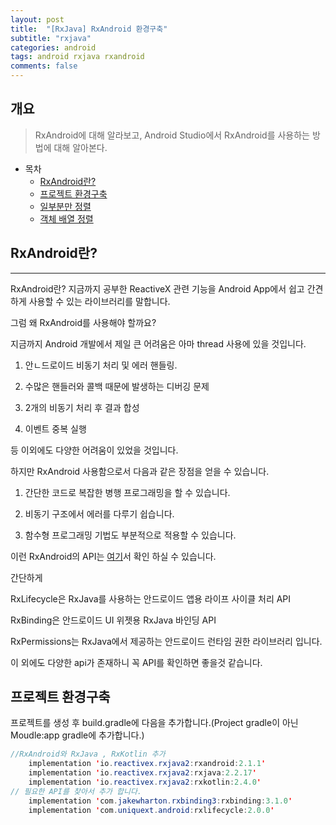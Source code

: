 ```yaml
---
layout: post
title:  "[RxJava] RxAndroid 환경구축"
subtitle: "rxjava"
categories: android
tags: android rxjava rxandroid  
comments: false
---
```



## 개요
> RxAndroid에 대해 알라보고, Android Studio에서 RxAndroid를 사용하는 방법에 대해 알아본다.
  
- 목차
	- [RxAndroid란?](#rxandroid란) 
	- [프로젝트 환경구축](#프로젝트-환경구축)
	- [일부분만 정렬](#일부분만-정렬)
	- [객체 배열 정렬](#객체-배열-정렬)
	
 
## RxAndroid란?
---
RxAndroid란? 지금까지 공부한 ReactiveX 관련 기능을 Android App에서 쉽고 간견하게 사용할 수 있는 라이브러리를 말합니다.

 

그럼 왜 RxAndroid를 사용해야 할까요?

 

지금까지 Android 개발에서 제일 큰 어려움은 아마 thread 사용에 있을 것입니다.

1. 안ㄴ드로이드 비동기 처리 및 에러 핸들링.

2. 수많은 핸들러와 콜백 때문에 발생하는 디버깅 문제

3. 2개의 비동기 처리 후 결과 합성

4. 이벤트 중복 실행 

 

등 이외에도 다양한 어려움이 있었을 것입니다.

하지만 RxAndroid 사용함으로서 다음과 같은 장점을 얻을 수 있습니다.

1. 간단한 코드로 복잡한 병행 프로그래밍을 할 수 있습니다.

2. 비동기 구조에서 에러를 다루기 쉽습니다.

3. 함수형 프로그래밍 기법도 부분적으로 적용할 수 있습니다.

 

이런 RxAndroid의 API는 [여기](https://github.com/Reactivex/Rxandroid/wiki)서 확인 하실 수 있습니다.

간단하게

RxLifecycle은 RxJava를 사용하는 안드로이드 앱용 라이프 사이클 처리 API

RxBinding은 안드로이드 UI 위젯용 RxJava 바인딩 API

RxPermissions는 RxJava에서 제공하는 안드로이드 런타임 권한 라이브러리 입니다.

이 외에도 다양한 api가 존재하니 꼭 API를 확인하면 좋을것 같습니다.


## 프로젝트 환경구축
프로젝트를 생성 후 build.gradle에 다음을 추가합니다.(Project gradle이 아닌 Moudle:app gradle에 추가합니다.)

```java
//RxAndroid와 RxJava , RxKotlin 추가
    implementation 'io.reactivex.rxjava2:rxandroid:2.1.1'
    implementation 'io.reactivex.rxjava2:rxjava:2.2.17'
    implementation 'io.reactivex.rxjava2:rxkotlin:2.4.0'
// 필요한 API를 찾아서 추가 합니다.
    implementation 'com.jakewharton.rxbinding3:rxbinding:3.1.0'
    implementation 'com.uniquext.android:rxlifecycle:2.0.0'
```

